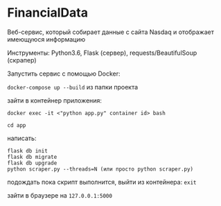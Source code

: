 # FinancialData

Веб-сервис, который собирает данные с сайта Nasdaq и отображает имеющуюся информацию

Инструменты: Python3.6, Flask (сервер), requests/BeautifulSoup (скрапер)

Запустить сервис с помощью Docker:

```docker-compose up --build``` из папки проекта

зайти в контейнер приложения:

```
docker exec -it <"python app.py" container id> bash

cd app
```

написать:
```
flask db init
flask db migrate
flask db upgrade
python scraper.py --threads=N (или просто python scraper.py)
```

подождать пока скрипт выполнится, выйти из контейнера:
```exit```

зайти в браузере на ```127.0.0.1:5000```